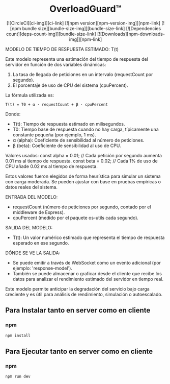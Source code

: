 <!-- markdownlint-disable no-inline-html first-line-h1 -->

<div align="center">

  <h1>OverloadGuard™</h1>

  [![CircleCI][ci-img]][ci-link]
  [![npm version][npm-version-img]][npm-link]
  [![npm bundle size][bundle-size-img]][bundle-size-link]
  [![Dependencies count][deps-count-img]][bundle-size-link]
  [![Downloads][npm-downloads-img]][npm-link]
</div>

<!-- markdownlint-enable no-inline-html -->

MODELO DE TIEMPO DE RESPUESTA ESTIMADO: T(t)

Este modelo representa una estimación del tiempo de respuesta del servidor en función de dos variables dinámicas:
1. La tasa de llegada de peticiones en un intervalo (requestCount por segundo).
2. El porcentaje de uso de CPU del sistema (cpuPercent).

La fórmula utilizada es:

    T(t) = T0 + α ⋅ requestCount + β ⋅ cpuPercent

Donde:
- T(t): Tiempo de respuesta estimado en milisegundos.
- T0: Tiempo base de respuesta cuando no hay carga, típicamente una constante pequeña (por ejemplo, 1 ms).
- α (alpha): Coeficiente de sensibilidad al número de peticiones.
- β (beta): Coeficiente de sensibilidad al uso de CPU.

Valores usados:
  const alpha = 0.01; // Cada petición por segundo aumenta 0.01 ms al tiempo de respuesta.
  const beta  = 0.02; // Cada 1% de uso de CPU añade 0.02 ms al tiempo de respuesta.

Estos valores fueron elegidos de forma heurística para simular un sistema con carga moderada. Se pueden ajustar con base en pruebas empíricas o datos reales del sistema.

ENTRADA DEL MODELO:
- requestCount (número de peticiones por segundo, contado por el middleware de Express).
- cpuPercent (medido por el paquete os-utils cada segundo).

SALIDA DEL MODELO:
- T(t): Un valor numérico estimado que representa el tiempo de respuesta esperado en ese segundo.

DÓNDE SE VE LA SALIDA:
- Se puede emitir a través de WebSocket como un evento adicional (por ejemplo: 'response-model').
- También se puede almacenar o graficar desde el cliente que recibe los datos para analizar el rendimiento estimado del servidor en tiempo real.

Este modelo permite anticipar la degradación del servicio bajo carga creciente y es útil para análisis de rendimiento, simulación o autoescalado.



## Para Instalar tanto en server como en cliente

### npm

```bash
npm install
```

## Para Ejecutar tanto en server como en cliente

### npm

```bash
npm run dev
```

